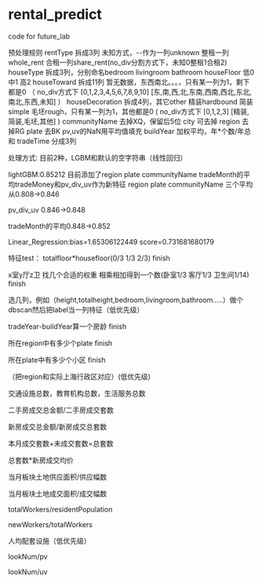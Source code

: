 # rental_predict
code for future_lab

预处理规则
rentType 拆成3列 未知方式，--作为一列unknown 整租一列whole_rent 合租一列share_rent(no_div分割方式下，未知0整租1合租2)
houseType 拆成3列，分别命名bedroom livingroom bathroom
houseFloor 低0 中1 高2
houseToward 拆成11列 暂无数据，东西南北。。。，只有某一列为1，剩下都是0
（
no_div方式下
[0,1,2,3,4,5,6,7,8,9,10]
[东,南,西,北,东南,西南,西北,东北,南北,东西,未知]
）
houseDecoration 拆成4列，其它other 精装hardbound 简装simple 毛坯rough，只有某一列为1，其他都是0
(
no_div方式下
[0,1,2,3]
[精装,简装,毛坯,其他]
)
communityName 去掉XQ，保留后5位
city 可去掉
region 去掉RG
plate 去BK
pv,uv的NaN用平均值填充
buildYear 加权平均，年*个数/年总和
tradeTime 分成3列


处理方式:
目前2种，LGBM和默认的空字符串（线性回归）

lightGBM:0.85212
目前添加了region plate communityName tradeMonth的平均tradeMoney和pv_div_uv作为新特征
region plate communityName 三个平均从0.808->0.846

pv_div_uv 0.846->0.848

tradeMonth的平均0.848->0.852

Linear_Regression:bias=1.65306122449 score=0.731681680179



特征test：
totalfloor*housefloor(0/3 1/3 2/3) finish

x室y厅z卫 找几个合适的权重 相乘相加得到一个数(卧室1/3 客厅1/3 卫生间1/14) finish

选几列，例如（height,totalheight,bedroom,livingroom,bathroom.....）做个dbscan然后把label当一列特征（低优先级）

tradeYear-buildYear算一个房龄 finish

所在region中有多少个plate finish

所在plate中有多少个小区 finish

（把region和实际上海行政区对应）(低优先级)

交通设施总数，教育机构总数，生活服务总数 

二手房成交总金额/二手房成交套数

新房成交总金额/新房成交总套数

本月成交套数+未成交套数=总套数

总套数*新房成交均价

当月板块土地供应面积/供应幅数

当月板块土地成交面积/成交幅数

totalWorkers/residentPopulation

newWorkers/totalWorkers

人均配套设施（低优先级）

lookNum/pv

lookNum/uv

